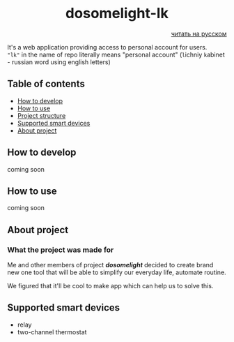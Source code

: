 # <div style='font-size:32px' align="center">dosomelight-lk</div>

[<div align="right">читать на русском</div>](./README.RU.md)

It's a web application providing access to personal account for users.
\
`"lk"` in the name of repo literally means "personal account" (`l`ichniy `k`abinet - russian word using english letters)

## Table of contents

- [How to develop](#how-to-develop)
- [How to use](#how-to-use)
- [Project structure](./docs/project-structure.md)
- [Supported smart devices](#supported-smart-devices)
- [About project](#about-project)

<!-- TODO - [Residential use (personal)](#residential-use-personal) -->

## How to develop

coming soon

## How to use

coming soon

<!-- TODO ### Residential use (personal) -->

## About project

### What the project was made for

Me and other members of project **_dosomelight_** decided to create brand new one tool that will be able to simplify our everyday life, automate routine.

We figured that it'll be cool to make app which can help us to solve this.

## Supported smart devices

- relay
- two-channel thermostat
